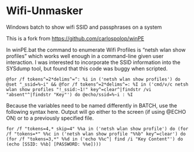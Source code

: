 # Wifi-Unmasker
Windows batch to show wifi SSID and passphrases on a system

   This is a fork from https://github.com/carlospolop/winPE

In winPE.bat the command to enumerate Wifi Profiles is “netsh wlan show profiles” which works well enough in a command-line given user interaction.  I was interested to incorporate the SSID information into the SYSdump tool, but found that this code was buggy when scripted.
 
    @for /f tokens^=2*delims^=^: %i in ('netsh wlan show profiles') do @set "_ssid=%~i" && @for /f tokens^=2*delims^=: %I in ('cmd/v/c netsh wlan show profiles "!_ssid:~1!" key^=clear^|findstr /vi "absent"^|findstr "Key"') do @echo/ssid=%~i : %I


 
Because the variables need to be named differently in BATCH, use the following syntax here.  Output will go either to the screen (if using @ECHO ON) or to a previously specified file.

    for /f "tokens=4,* skip=4" %%a in ('netsh wlan show profile') do (for /f "tokens=*" %%c in ('netsh wlan show profile "%%b" key^=clear') do (for /f "tokens=3,*" %%d in ('echo %%c^| find /i "Key Content"') do (echo [SSID: %%b] [PASSWORD: %%e])))
      
